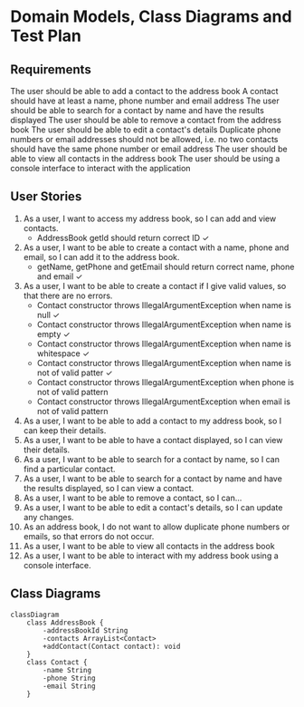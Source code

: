 # Domain Models, Class Diagrams and Test Plan

## Requirements

The user should be able to add a contact to the address book
A contact should have at least a name, phone number and email address
The user should be able to search for a contact by name and have the results displayed
The user should be able to remove a contact from the address book
The user should be able to edit a contact's details
Duplicate phone numbers or email addresses should not be allowed, i.e. no two contacts should have the same phone number or email address
The user should be able to view all contacts in the address book
The user should be using a console interface to interact with the application

## User Stories

1. As a user, I want to access my address book, so I can add and view contacts.
   - AddressBook getId should return correct ID ✓
2. As a user, I want to be able to create a contact with a name, phone and email, so I can add it to the address book.
   - getName, getPhone and getEmail should return correct name, phone and email ✓
3. As a user, I want to be able to create a contact if I give valid values, so that there are no errors.
   - Contact constructor throws IllegalArgumentException when name is null ✓
   - Contact constructor throws IllegalArgumentException when name is empty ✓
   - Contact constructor throws IllegalArgumentException when name is whitespace ✓
   - Contact constructor throws IllegalArgumentException when name is not of valid patter ✓
   - Contact constructor throws IllegalArgumentException when phone is not of valid pattern
   - Contact constructor throws IllegalArgumentException when email is not of valid pattern
4. As a user, I want to be able to add a contact to my address book, so I can keep their details. 
5. As a user, I want to be able to have a contact displayed, so I can view their details. 
6. As a user, I want to be able to search for a contact by name, so I can find a particular contact. 
7. As a user, I want to be able to search for a contact by name and have the results displayed, so I can view a contact.
8. As a user, I want to be able to remove a contact, so I can...
9. As a user, I want to be able to edit a contact's details, so I can update any changes. 
10. As an address book, I do not want to allow duplicate phone numbers or emails, so that errors do not occur.
11. As a user, I want to be able to view all contacts in the address book
12. As a user, I want to be able to interact with my address book using a console interface. 

## Class Diagrams

```mermaid
classDiagram
    class AddressBook {
        -addressBookId String
        -contacts ArrayList<Contact>
        +addContact(Contact contact): void
    }
    class Contact {
        -name String
        -phone String
        -email String
    }
```

